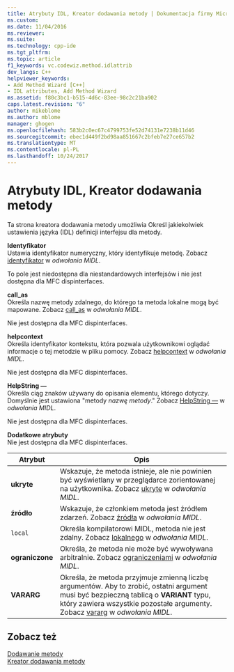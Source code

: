```yaml
---
title: Atrybuty IDL, Kreator dodawania metody | Dokumentacja firmy Microsoft
ms.custom: 
ms.date: 11/04/2016
ms.reviewer: 
ms.suite: 
ms.technology: cpp-ide
ms.tgt_pltfrm: 
ms.topic: article
f1_keywords: vc.codewiz.method.idlattrib
dev_langs: C++
helpviewer_keywords:
- Add Method Wizard [C++]
- IDL attributes, Add Method Wizard
ms.assetid: f80c3bc1-b515-4d6c-83ee-98c2c21ba902
caps.latest.revision: "6"
author: mikeblome
ms.author: mblome
manager: ghogen
ms.openlocfilehash: 583b2c0ec67c4799753fe52d74131e7238b11d46
ms.sourcegitcommit: ebec1d449f2bd98aa851667c2bfeb7e27ce657b2
ms.translationtype: MT
ms.contentlocale: pl-PL
ms.lasthandoff: 10/24/2017
---
```

# <a name="idl-attributes-add-method-wizard"></a>Atrybuty IDL, Kreator dodawania metody
Ta strona kreatora dodawania metody umożliwia Określ jakiekolwiek ustawienia języka (IDL) definicji interfejsu dla metody.  
  
 **Identyfikator**  
 Ustawia identyfikator numeryczny, który identyfikuje metodę. Zobacz [identyfikator](http://msdn.microsoft.com/library/windows/desktop/aa367040) w *odwołania MIDL*.  
  
 To pole jest niedostępna dla niestandardowych interfejsów i nie jest dostępna dla MFC dispinterfaces.  
  
 **call_as**  
 Określa nazwę metody zdalnego, do którego ta metoda lokalne mogą być mapowane. Zobacz [call_as](http://msdn.microsoft.com/library/windows/desktop/aa366748) w *odwołania MIDL*.  
  
 Nie jest dostępna dla MFC dispinterfaces.  
  
 **helpcontext**  
 Określa identyfikator kontekstu, która pozwala użytkownikowi oglądać informacje o tej metodzie w pliku pomocy. Zobacz [helpcontext](http://msdn.microsoft.com/library/windows/desktop/aa366851) w *odwołania MIDL*.  
  
 Nie jest dostępna dla MFC dispinterfaces.  
  
 **HelpString —**  
 Określa ciąg znaków używany do opisania elementu, którego dotyczy. Domyślnie jest ustawiona "metody *nazwę metody*." Zobacz [HelpString —](http://msdn.microsoft.com/library/windows/desktop/aa366856) w *odwołania MIDL*.  
  
 Nie jest dostępna dla MFC dispinterfaces.  
  
 **Dodatkowe atrybuty**  
 Nie jest dostępna dla MFC dispinterfaces.  
  
|Atrybut|Opis|  
|---------------|-----------------|  
|**ukryte**|Wskazuje, że metoda istnieje, ale nie powinien być wyświetlany w przeglądarce zorientowanej na użytkownika. Zobacz [ukryte](http://msdn.microsoft.com/library/windows/desktop/aa366861) w *odwołania MIDL*.|  
|**źródło**|Wskazuje, że członkiem metoda jest źródłem zdarzeń. Zobacz [źródła](http://msdn.microsoft.com/library/windows/desktop/aa367166) w *odwołania MIDL*.|  
|`local`|Określa kompilatorowi MIDL, metoda nie jest zdalny. Zobacz [lokalnego](http://msdn.microsoft.com/library/windows/desktop/aa367071) w *odwołania MIDL*.|  
|**ograniczone**|Określa, że metoda nie może być wywoływana arbitralnie. Zobacz [ograniczeniami](http://msdn.microsoft.com/library/windows/desktop/aa367157) w *odwołania MIDL*.|  
|**VARARG**|Określa, że metoda przyjmuje zmienną liczbę argumentów. Aby to zrobić, ostatni argument musi być bezpieczną tablicą o **VARIANT** typu, który zawiera wszystkie pozostałe argumenty. Zobacz [vararg](http://msdn.microsoft.com/library/windows/desktop/aa367304) w *odwołania MIDL*.|  
  
## <a name="see-also"></a>Zobacz też  
 [Dodawanie metody](../ide/adding-a-method-visual-cpp.md)   
 [Kreator dodawania metody](../ide/add-method-wizard.md)